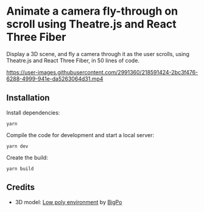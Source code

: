 # Animate a camera fly-through on scroll using Theatre.js and React Three Fiber

Display a 3D scene, and fly a camera through it as the user scrolls, using Theatre.js and React Three Fiber, in 50 lines of code.

https://user-images.githubusercontent.com/2991360/218591424-2bc3f476-6288-4999-941e-da5263064d31.mp4

## Installation

Install dependencies:

```
yarn
```

Compile the code for development and start a local server:

```
yarn dev
```

Create the build:

```
yarn build
```

## Credits

- 3D model: [Low poly environment](https://sketchfab.com/3d-models/low-poly-environment-2e18c1baa9164093ad2e99e0a904363a) by [BigPo](https://sketchfab.com/BigPo)
